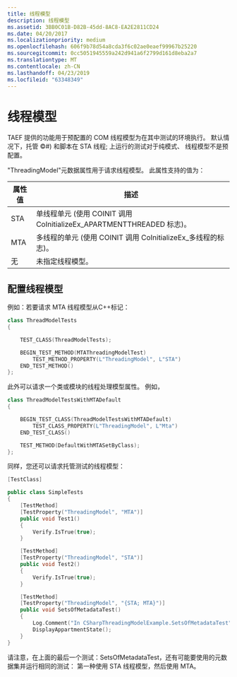 ```yaml
---
title: 线程模型
description: 线程模型
ms.assetid: 3BB0C01B-D82B-45dd-8AC8-EA2E2811CD24
ms.date: 04/20/2017
ms.localizationpriority: medium
ms.openlocfilehash: 606f9b78d54a8cda3f6c02ae0eaef99967b25220
ms.sourcegitcommit: 0cc5051945559a242d941a6f2799d161d8eba2a7
ms.translationtype: MT
ms.contentlocale: zh-CN
ms.lasthandoff: 04/23/2019
ms.locfileid: "63348349"
---
```

# <a name="threading-models"></a>线程模型


TAEF 提供的功能用于预配置的 COM 线程模型为在其中测试的环境执行。 默认情况下，托管 ©\#) 和脚本在 STA 线程; 上运行的测试对于纯模式、 线程模型不是预配置。

"ThreadingModel"元数据属性用于请求线程模型。 此属性支持的值为：

| 属性值 | 描述                                                                               |
|----------------|-------------------------------------------------------------------------------------------|
| STA            | 单线程单元 (使用 COINIT 调用 CoInitializeEx\_APARTMENTTHREADED 标志)。 |
| MTA            | 多线程的单元 (使用 COINIT 调用 CoInitializeEx\_多线程的标志)。       |
| 无           | 未指定线程模型。                                                         |

 

## <a name="span-idconfiguringathreadingmodelspanspan-idconfiguringathreadingmodelspanspan-idconfiguringathreadingmodelspanconfiguring-a-threading-model"></a><span id="Configuring_a_threading_model"></span><span id="configuring_a_threading_model"></span><span id="CONFIGURING_A_THREADING_MODEL"></span>配置线程模型


例如：若要请求 MTA 线程模型从C++标记：

```cpp
class ThreadModelTests
{

    TEST_CLASS(ThreadModelTests);

    BEGIN_TEST_METHOD(MTAThreadingModelTest)
        TEST_METHOD_PROPERTY(L"ThreadingModel", L"STA")
    END_TEST_METHOD()
};
```

此外可以请求一个类或模块的线程处理模型属性。 例如，

```cpp
class ThreadModelTestsWithMTADefault
{

    BEGIN_TEST_CLASS(ThreadModelTestsWithMTADefault)
        TEST_CLASS_PROPERTY(L"ThreadingModel", L"Mta")
    END_TEST_CLASS()

    TEST_METHOD(DefaultWithMTASetByClass);
};
```

同样，您还可以请求托管测试的线程模型：

```cpp
[TestClass]

public class SimpleTests
{
    [TestMethod]
    [TestProperty("ThreadingModel", "MTA")]
    public void Test1()
    {
        Verify.IsTrue(true);
    }

    [TestMethod]
    [TestProperty("ThreadingModel", "STA")]
    public void Test2()
    {
        Verify.IsTrue(true);
    }

    [TestMethod]
    [TestProperty("ThreadingModel", "{STA; MTA}")]
    public void SetsOfMetadataTest()
    {
        Log.Comment("In CSharpThreadingModelExample.SetsOfMetadataTest");
        DisplayAppartmentState();
    }
}
```

请注意，在上面的最后一个测试：SetsOfMetadataTest，还有可能要使用的元数据集并运行相同的测试： 第一种使用 STA 线程模型，然后使用 MTA。

 

 





